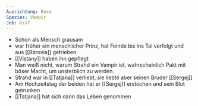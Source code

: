 ```yaml
---
Ausrichtung: Böse
Spezies: Vampir
Job: Graf
---
```

- Schon als Mensch grausam
- war früher ein menschlicher Prinz, hat Feinde bis ins Tal verfolgt und aus [[Barovia]] getrieben
- [[Vistany]] haben ihn gepflegt
- Man weiß nicht, warum Strahd ein Vampir ist, wahrscheinlich Pakt mit böser Macht, um unsterblich zu werden.
- Strahd war in [[Tatjana]] verliebt, sie liebte aber seinen Bruder [[Sergej]]
- Am Hochzeitstag der beiden hat er [[Sergej]] erstochen und sein Blut getrunken
- [[Tatjana]] hat sich dann das Leben genommen
